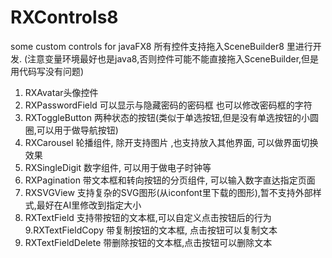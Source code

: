 # RXControls8
some custom controls for javaFX8
所有控件支持拖入SceneBuilder8 里进行开发. (注意变量环境最好也是java8,否则控件可能不能直接拖入SceneBuilder,但是用代码写没有问题)
1. RXAvatar头像控件 
2. RXPasswordField 可以显示与隐藏密码的密码框 也可以修改密码框的字符
3. RXToggleButton 两种状态的按钮(类似于单选按钮,但是没有单选按钮的小圆圈,可以用于做导航按钮)
4. RXCarousel 轮播组件, 除开支持图片 ,也支持放入其他界面, 可以做界面切换效果
5. RXSingleDigit 数字组件, 可以用于做电子时钟等
6. RXPagination 带文本框和转向按钮的分页组件, 可以输入数字直达指定页面
7. RXSVGView 支持复杂的SVG图形(从iconfont里下载的图形),暂不支持外部样式,最好在AI里修改到指定大小
8. RXTextField 支持带按钮的文本框,可以自定义点击按钮后的行为
9.RXTextFieldCopy 带复制按钮的文本框, 点击按钮可以复制文本
10. RXTextFieldDelete 带删除按钮的文本框,点击按钮可以删除文本
